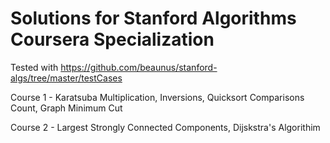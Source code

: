 # Solutions for Stanford Algorithms Coursera Specialization
Tested with https://github.com/beaunus/stanford-algs/tree/master/testCases 

Course 1 - Karatsuba Multiplication, Inversions, Quicksort Comparisons Count, Graph Minimum Cut


Course 2 - Largest Strongly Connected Components, Dijskstra's Algorithim
